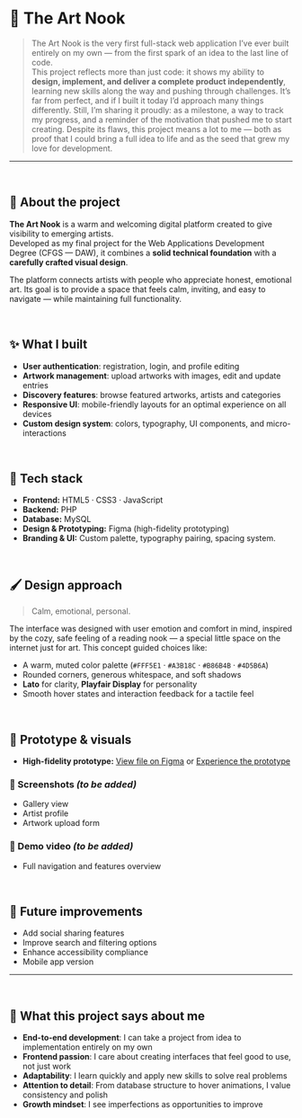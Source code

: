 # 🎨 The Art Nook

> The Art Nook is the very first full-stack web application I’ve ever built entirely on my own — from the first spark of an idea to the last line of code.<br>
> This project reflects more than just code: it shows my ability to **design, implement, and deliver a complete product independently**, learning new skills along the way and pushing through challenges.
> It’s far from perfect, and if I built it today I’d approach many things differently.
> Still, I’m sharing it proudly: as a milestone, a way to track my progress, and a reminder of the motivation that pushed me to start creating.
> Despite its flaws, this project means a lot to me — both as proof that I could bring a full idea to life and as the seed that grew my love for development.

---
<br>

## 🪷 About the project

**The Art Nook** is a warm and welcoming digital platform created to give visibility to emerging artists.  
Developed as my final project for the Web Applications Development Degree (CFGS — DAW), it combines a **solid technical foundation** with a **carefully crafted visual design**.

The platform connects artists with people who appreciate honest, emotional art. Its goal is to provide a space that feels calm, inviting, and easy to navigate — while maintaining full functionality.

<br>

## ✨ What I built

- **User authentication**: registration, login, and profile editing  
- **Artwork management**: upload artworks with images, edit and update entries  
- **Discovery features**: browse featured artworks, artists and categories
- **Responsive UI**: mobile-friendly layouts for an optimal experience on all devices  
- **Custom design system**: colors, typography, UI components, and micro-interactions

<br>

## 🔧 Tech stack

- **Frontend:** HTML5 · CSS3 · JavaScript  
- **Backend:** PHP  
- **Database:** MySQL  
- **Design & Prototyping:** Figma (high-fidelity prototyping)  
- **Branding & UI:** Custom palette, typography pairing, spacing system.

<br>

## 🖌️ Design approach

> Calm, emotional, personal.

The interface was designed with user emotion and comfort in mind, inspired by the cozy, safe feeling of a reading nook — a special little space on the internet just for art. This concept guided choices like:
- A warm, muted color palette (`#FFF5E1` · `#A3B18C` · `#B86B4B` · `#4D5B6A`)  
- Rounded corners, generous whitespace, and soft shadows  
- **Lato** for clarity, **Playfair Display** for personality  
- Smooth hover states and interaction feedback for a tactile feel

<br>

## 🎯 Prototype & visuals

- **High-fidelity prototype:** [View file on Figma](https://www.figma.com/design/CQKDpo4G03VkpKdhrvP59z/The-Art-Nook?node-id=0-1&t=bwpCQU5leZGJsvSF-1) or [Experience the prototype](https://www.figma.com/proto/CQKDpo4G03VkpKdhrvP59z/The-Art-Nook?node-id=23-2&t=gFk3ENJ2csAJYopm-1&scaling=min-zoom&content-scaling=fixed&page-id=0%3A1&starting-point-node-id=23%3A2)

### 📸 Screenshots *(to be added)*
- Gallery view  
- Artist profile  
- Artwork upload form  

### 🎥 Demo video *(to be added)*
- Full navigation and features overview

<br>

## 🔮 Future improvements

- Add social sharing features  
- Improve search and filtering options  
- Enhance accessibility compliance  
- Mobile app version

---

<br>

## 📌 What this project says about me

- **End-to-end development**: I can take a project from idea to implementation entirely on my own  
- **Frontend passion**: I care about creating interfaces that feel good to use, not just work  
- **Adaptability**: I learn quickly and apply new skills to solve real problems  
- **Attention to detail**: From database structure to hover animations, I value consistency and polish  
- **Growth mindset**: I see imperfections as opportunities to improve
